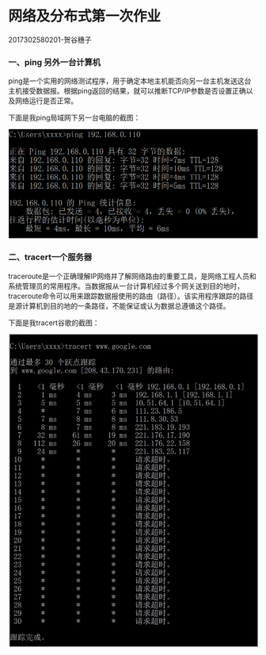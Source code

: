 # 网络及分布式第一次作业

2017302580201-贺谷穗子

### 一、ping 另外一台计算机

ping是一个实用的网络测试程序，用于确定本地主机能否向另一台主机发送这台主机接受数据报。根据ping返回的结果，就可以推断TCP/IP参数是否设置正确以及网络运行是否正常。

下面是我ping局域网下另一台电脑的截图：

![image-20200227214244906](homework.assets/image-20200227214244906.png)

### 二、tracert一个服务器

traceroute是一个正确理解IP网络并了解网络路由的重要工具，是网络工程人员和系统管理员的常用程序。当数据报从一台计算机经过多个网关送到目的地时，traceroute命令可以用来跟踪数据报使用的路由（路径）。该实用程序跟踪的路径是源计算机到目的地的一条路径，不能保证或认为数据总遵循这个路径。

下面是我tracert谷歌的截图：

![image-20200227221047226](homework.assets/image-20200227221047226.png)
